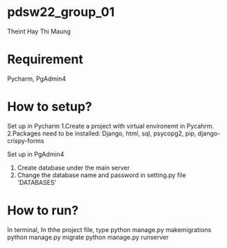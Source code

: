 # pdsw22_group_01

Theint Hay Thi Maung

# Requirement
Pycharm, PgAdmin4

# How to setup?
Set up in Pycharm
1.Create a project with virtual environemt in Pycahrm.
2.Packages need to be installed: Django, html, sql, psycopg2, pip, django-crispy-forms

Set up in PgAdmin4
1. Create database under the main server
2. Change the database name and password in setting.py file 'DATABASES'

# How to run?
In terminal,
In thhe project file, type
python manage.py makemigrations
python manage.py migrate
python manage.py runserver


